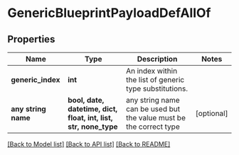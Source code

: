# GenericBlueprintPayloadDefAllOf


## Properties
Name | Type | Description | Notes
------------ | ------------- | ------------- | -------------
**generic_index** | **int** | An index within the list of generic type substitutions. | 
**any string name** | **bool, date, datetime, dict, float, int, list, str, none_type** | any string name can be used but the value must be the correct type | [optional]

[[Back to Model list]](../README.md#documentation-for-models) [[Back to API list]](../README.md#documentation-for-api-endpoints) [[Back to README]](../README.md)


